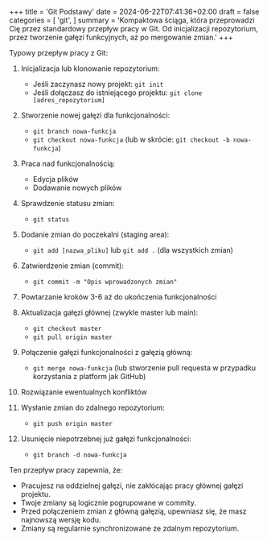 +++
title = 'Git Podstawy'
date = 2024-06-22T07:41:36+02:00
draft = false
categories = [
   'git',
]
summary = 'Kompaktowa ściąga, która przeprowadzi Cię przez standardowy przepływ pracy w Git. Od inicjalizacji repozytorium, przez tworzenie gałęzi funkcyjnych, aż po mergowanie zmian.'
+++



Typowy przepływ pracy z Git:

1. Inicjalizacja lub klonowanie repozytorium:
   - Jeśli zaczynasz nowy projekt: `git init`
   - Jeśli dołączasz do istniejącego projektu: `git clone [adres_repozytorium]`

2. Stworzenie nowej gałęzi dla funkcjonalności:
   - `git branch nowa-funkcja`
   - `git checkout nowa-funkcja`
   (lub w skrócie: `git checkout -b nowa-funkcja`)

3. Praca nad funkcjonalnością:
   - Edycja plików
   - Dodawanie nowych plików

4. Sprawdzenie statusu zmian:
   - `git status`

5. Dodanie zmian do poczekalni (staging area):
   - `git add [nazwa_pliku]` lub `git add .` (dla wszystkich zmian)

6. Zatwierdzenie zmian (commit):
   - `git commit -m "Opis wprowadzonych zmian"`

7. Powtarzanie kroków 3-6 aż do ukończenia funkcjonalności

8. Aktualizacja gałęzi głównej (zwykle master lub main):
   - `git checkout master`
   - `git pull origin master`

9. Połączenie gałęzi funkcjonalności z gałęzią główną:
   - `git merge nowa-funkcja`
   (lub stworzenie pull requesta w przypadku korzystania z platform jak GitHub)

10. Rozwiązanie ewentualnych konfliktów

11. Wysłanie zmian do zdalnego repozytorium:
    - `git push origin master`

12. Usunięcie niepotrzebnej już gałęzi funkcjonalności:
    - `git branch -d nowa-funkcja`

Ten przepływ pracy zapewnia, że:

- Pracujesz na oddzielnej gałęzi, nie zakłócając pracy głównej gałęzi projektu.
- Twoje zmiany są logicznie pogrupowane w commity.
- Przed połączeniem zmian z główną gałęzią, upewniasz się, że masz najnowszą wersję kodu.
- Zmiany są regularnie synchronizowane ze zdalnym repozytorium.
